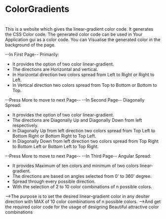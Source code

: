 # ColorGradients 
# 
 This is a website which gives the linear-gradient color code.
 It generates the CSS Color code.
 The generated color code can be used in Your Application gui as a color code.
 You can Visualise the generated color in the background of the page.
 
 --In First Page--
 Primarily: 
 * It provides the option of two color linear-gradient.
 * The directions are Horizontal and vertical. 
* In Horizontal direction two colors spread from Left to Right or Right to Left.
 * In Vertical direction two colors spread from Top to Bottom or Bottom to Top.
 
 --Press More to move to next Page--
 --In Second Page--
 Diagonally Spread:
 * It provides the option of two color linear-gradient.
 * The directions are Diagonally Up and Diagonally Down from left respectively.
 * In Diagonally Up from left direction two colors spread from Top Left to Bottom Right or Bottom Right to Top Left.
 * In Diagonally Down from left direction two colors spread from Top Right to Bottom Left or Bottom Left to Top Right.
 
 --Press More to move to next Page--
 --In Third Page--
 Angular Spread:
 * It provides Maximum of ten colors and minimum of two colors linear-gradient.
 * The directions are based on angles selected from 0' to 360' degree.
 * Spread through every possible direction.
 * With the selection of 2 to 10 color combinations of n possible colors.

 -->The purpose is to set the desired linear-gradient color in any desiter direction
 with MAX of 10 color combinations of n possible colors.
 -->And get the required color code for the usage of designing Beautiful attractive color combinations 
